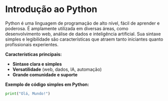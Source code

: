 # Introdução ao Python

Python é uma linguagem de programação de alto nível, fácil de aprender e poderosa. É amplamente utilizada em diversas áreas, como desenvolvimento web, análise de dados e inteligência artificial. Sua sintaxe simples e legibilidade são características que atraem tanto iniciantes quanto profissionais experientes.

**Características principais:**
- **Sintaxe clara e simples**
- **Versatilidade** (web, dados, IA, automação)
- **Grande comunidade e suporte**

**Exemplo de código simples em Python:**
```python
print("Olá, Mundo!")
